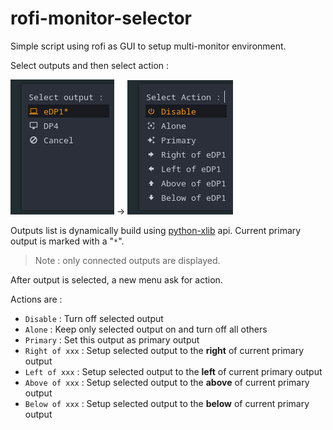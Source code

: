 # rofi-monitor-selector

Simple script using rofi as GUI to setup multi-monitor environment. 

Select outputs and then select action :

![Outputs menu](./assets/output_selector_menu.png) -> 
![Actions menu](./assets/action_menu.png)

Outputs list is dynamically build using [python-xlib](https://pypi.org/project/python-xlib/) api. Current primary output is marked with a "`*`".   
> Note : only connected outputs are displayed.

After output is selected, a new menu ask for action. 

Actions are : 
- `Disable` : Turn off selected output
- `Alone` : Keep only selected output on and turn off all others
- `Primary` : Set this output as primary output
- `Right of xxx` : Setup selected output to the **right** of current primary output
- `Left of xxx` : Setup selected output to the **left** of current primary output
- `Above of xxx` : Setup selected output to the **above** of current primary output
- `Below of xxx` : Setup selected output to the **below** of current primary output